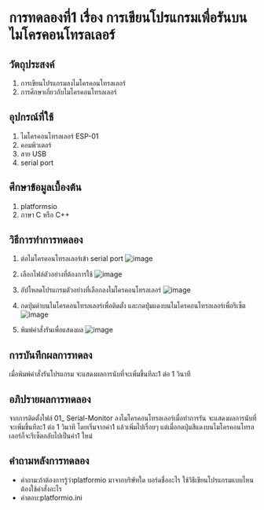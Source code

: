# การทดลองที่1 เรื่อง การเขียนโปรแกรมเพื่อรันบนไมโครคอนโทรลเลอร์
## วัตถุประสงค์
1. การเขียนโปรแกรมลงไมโครคอนโทรล​เลอร์
2. การศึกษาเกี่ยวกับไมโครคอนโทรล​เลอร์
## อุปกรณ์ที่ใช้
1. ไมโครคอนโทรลเลอร์ ESP-01
2. คอมพิวเตอร์
3. สาย USB
4. serial port
## ศึกษาข้อมูลเบื้องต้น
1. platformsio 
2. ภาษา C หรือ C++
## วิธีการทำการทดลอง
1. ต่อไมโครคอนโทรล​เลอร์เข้า serial port
![image](https://user-images.githubusercontent.com/80881033/112257258-285bfe80-8c97-11eb-9842-a66b57648d08.png)

2. เลือกไฟล์ตัวอย่างที่ต้องการใช้
![image](https://user-images.githubusercontent.com/80881033/112257276-327dfd00-8c97-11eb-8bfd-f3788e5e3113.png)

3. อัปโหลดโปรแกรมตัวอย่างที่เลือกลงไมโครคอนโทรล​เลอร์
![image](https://user-images.githubusercontent.com/80881033/112257290-390c7480-8c97-11eb-9a83-50ca0d93b437.png)

4. กดปุ่มดำบนไมโครคอนโทรล​เลอร์เพื่อติดตั้ง และกดปุ่มแดงบนไมโครคอนโทรล​เลอร์เพื่อรีเซ็ต
![image](https://user-images.githubusercontent.com/80881033/112257301-3dd12880-8c97-11eb-9d9a-e250baa8fe9d.png)

5. พิมพ์คำสั่งรันเพื่อแสดงผล
![image](https://user-images.githubusercontent.com/80881033/112257377-49245400-8c97-11eb-8f35-7a181f1491f5.png)

## การบันทึกผลการทดลง
เมื่อพิมพ์คำสั่งรันโปรแกรม จะแสดงผลการนับที่จะเพิ่มขึ้นทีละ1 ต่อ 1 วินาที
## อภิปรายผลการทดลอง
จากการติดตั้งไฟล์ 01_ Serial-Monitor ลงไมโครคอนโทรลเลอร์เมื่อทำการรัน จะแสดงผลการนับที่จะเพิ่มขึ้นทีละ1 ต่อ 1 วินาที โดยเริ่มจากค่า1 แล้วเพิ่มไปเรื่อยๆ แต่เมื่อกดปุ่มสีแดงบนไมโครคอนโทรล​เลอร์ก็จะรีเซ็ตกลับไปเป็นค่า1 ใหม่
## คำถามหลังการทดลอง
* คำถาม:ถ้าต้องการรู้ว่าplatformio มาจากบริษัทใด บอร์ดชื่ออะไร ใช้วิธีเขียนโปรแกรมแบบไหน ต้องใช้คำสั่งอะไร
* คำตอบ:platformio.ini

